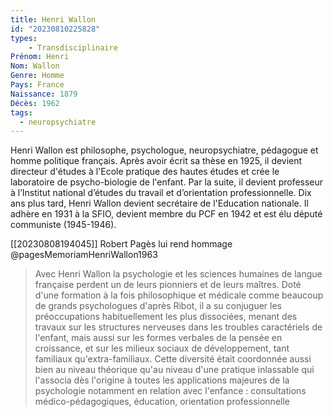 ```yaml
---
title: Henri Wallon  
id: "20230810225828"
types:
    - Transdisciplinaire
Prénom: Henri
Nom: Wallon 
Genre: Homme
Pays: France
Naissance: 1879
Décès: 1962
tags:
  - neuropsychiatre
---
```


Henri Wallon est philosophe, psychologue, neuropsychiatre, pédagogue et homme politique français. Après avoir écrit sa thèse en 1925, il devient directeur d'études à l'Ecole pratique des hautes études et crée le laboratoire de psycho-biologie de l'enfant. Par la suite, il devient professeur à l’Institut national d’études du travail et d’orientation professionnelle. Dix ans plus tard, Henri Wallon devient secrétaire de l'Education nationale. Il adhère en 1931 à la SFIO, devient membre du PCF en 1942 et est élu député communiste (1945-1946).   

[[20230808194045]] Robert Pagès lui rend hommage @pagesMemoriamHenriWallon1963
>Avec Henri Wallon la psychologie et les sciences humaines de langue française perdent un de leurs pionniers et de leurs maîtres. Doté d'une formation à la fois philosophique et médicale comme beaucoup de grands psychologues d'après Ribot, il a su conjuguer les préoccupations habituellement les plus dissociées, menant des travaux sur les structures nerveuses dans les troubles caractériels de l'enfant, mais aussi sur les formes
verbales de la pensée en croissance, et sur les milieux sociaux de développement, tant familiaux qu'extra-familiaux. Cette diversité était coordonnée aussi bien au niveau théorique qu'au niveau d'une pratique inlassable qui l'associa dès l'origine à toutes les applications majeures de la psychologie notamment en relation avec l'enfance : consultations médico-pédagogiques, éducation, orientation professionnelle
